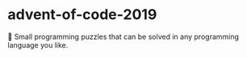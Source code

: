 # advent-of-code-2019
🎄 Small programming puzzles that can be solved in any programming language you like.
